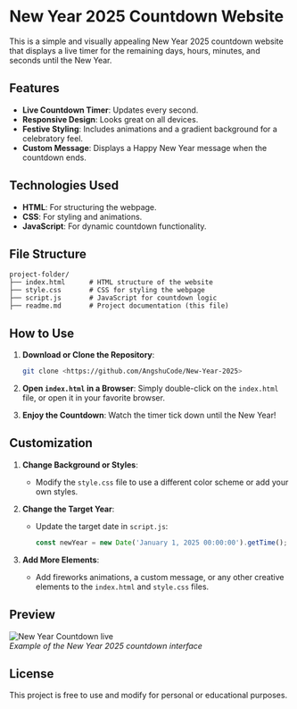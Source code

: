 # New Year 2025 Countdown Website

This is a simple and visually appealing New Year 2025 countdown website that displays a live timer for the remaining days, hours, minutes, and seconds until the New Year.

## Features

- **Live Countdown Timer**: Updates every second.
- **Responsive Design**: Looks great on all devices.
- **Festive Styling**: Includes animations and a gradient background for a celebratory feel.
- **Custom Message**: Displays a Happy New Year message when the countdown ends.

## Technologies Used

- **HTML**: For structuring the webpage.
- **CSS**: For styling and animations.
- **JavaScript**: For dynamic countdown functionality.

## File Structure

```
project-folder/
├── index.html      # HTML structure of the website
├── style.css       # CSS for styling the webpage
├── script.js       # JavaScript for countdown logic
├── readme.md       # Project documentation (this file)
```

## How to Use

1. **Download or Clone the Repository**:
   ```bash
   git clone <https://github.com/AngshuCode/New-Year-2025>
   ```

2. **Open `index.html` in a Browser**:
   Simply double-click on the `index.html` file, or open it in your favorite browser.

3. **Enjoy the Countdown**:
   Watch the timer tick down until the New Year!

## Customization

1. **Change Background or Styles**:
   - Modify the `style.css` file to use a different color scheme or add your own styles.

2. **Change the Target Year**:
   - Update the target date in `script.js`:
     ```javascript
     const newYear = new Date('January 1, 2025 00:00:00').getTime();
     ```

3. **Add More Elements**:
   - Add fireworks animations, a custom message, or any other creative elements to the `index.html` and `style.css` files.

## Preview

![New Year Countdown live](https://angshucode.github.io/New-Year-2025/)  
*Example of the New Year 2025 countdown interface*

## License

This project is free to use and modify for personal or educational purposes.
